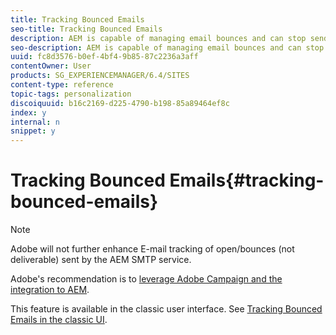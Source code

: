 ```yaml
---
title: Tracking Bounced Emails
seo-title: Tracking Bounced Emails
description: AEM is capable of managing email bounces and can stop sending newsletters to those adresses
seo-description: AEM is capable of managing email bounces and can stop sending newsletters to those adresses
uuid: fc8d3576-b0ef-4bf4-9b85-87c2236a3aff
contentOwner: User
products: SG_EXPERIENCEMANAGER/6.4/SITES
content-type: reference
topic-tags: personalization
discoiquuid: b16c2169-d225-4790-b198-85a89464ef8c
index: y
internal: n
snippet: y
---
```


# Tracking Bounced Emails{#tracking-bounced-emails}

>[!NOTE]
>
>Adobe will not further enhance E-mail tracking of open/bounces (not deliverable) sent by the AEM SMTP service.
>
>Adobe's recommendation is to [leverage Adobe Campaign and the integration to AEM](../../../sites/administering/using/campaign.md).

This feature is available in the classic user interface. See [Tracking Bounced Emails in the classic UI](../../../sites/classic-ui-authoring/using/classic-personalization-campaigns-email-tracking-bounces.md).
